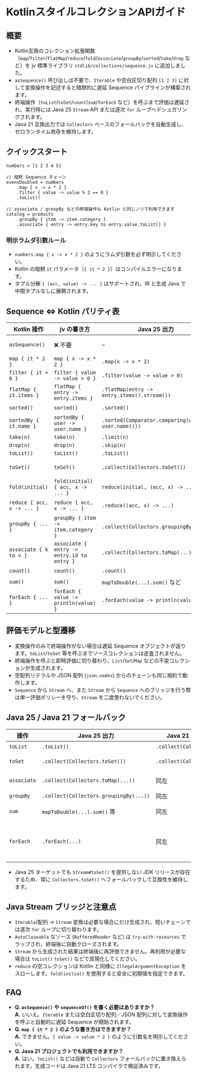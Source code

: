 # KotlinスタイルコレクションAPIガイド

## 概要
- Kotlin互換のコレクション拡張関数（`map`/`filter`/`flatMap`/`reduce`/`fold`/`associate`/`groupBy`/`sorted`/`take`/`drop` など）を jv 標準ライブラリ `stdlib/collections/sequence.jv` に追加しました。
- `asSequence()` 呼び出しは不要で、`Iterable` や空白区切り配列 `[1 2 3]` に対して変換操作を記述すると暗黙的に遅延 Sequence パイプラインが構築されます。
- 終端操作（`toList`/`toSet`/`count`/`sum`/`forEach` など）を呼ぶまで評価は遅延され、実行時には Java 25 `Stream` API または逐次 `for` ループへデシュガリングされます。
- Java 21 互換出力では `Collectors` ベースのフォールバックを自動生成し、ゼロランタイム依存を維持します。

## クイックスタート
```jv
numbers = [1 2 3 4 5]

// 暗黙 Sequence チェーン
evensDoubled = numbers
    .map { x -> x * 2 }
    .filter { value -> value % 2 == 0 }
    .toList()

// associate / groupBy などの終端操作も Kotlin と同じノリで利用できます
catalog = products
    .groupBy { item -> item.category }
    .associate { entry -> entry.key to entry.value.toList() }
```

### 明示ラムダ引数ルール
- `numbers.map { x -> x * 2 }` のようにラムダ引数を必ず明示してください。
- Kotlin の暗黙 `it` パラメータ（`{ it * 2 }`）はコンパイルエラーになります。
- タプル分解 `{ (acc, value) -> ... }` はサポートされ、IR と生成 Java で中間タプルなしに展開されます。

## Sequence ⇔ Kotlin パリティ表
| Kotlin 操作 | jv の書き方 | Java 25 出力 | Java 21 出力 | 注記 |
|-------------|-------------|---------------|---------------|------|
| `asSequence()` | ❌ 不要 | – | – | Iterable/配列への変換操作開始で暗黙遅延化 |
| `map { it * 2 }` | `map { x -> x * 2 }` | `.map(x -> x * 2)` | 同左 | 引数名必須 |
| `filter { it > 0 }` | `filter { value -> value > 0 }` | `.filter(value -> value > 0)` | 同左 | |
| `flatMap { it.items }` | `flatMap { entry -> entry.items }` | `.flatMap(entry -> entry.items().stream())` | `.flatMap(entry -> entry.items().stream())` | `Stream`/`Iterator` ブリッジは自動 |
| `sorted()` | `sorted()` | `.sorted()` | `.sorted()` | 安定ソート保証 |
| `sortedBy { it.name }` | `sortedBy { user -> user.name }` | `.sorted(Comparator.comparing(user -> user.name()))` | 同左 | |
| `take(n)` | `take(n)` | `.limit(n)` | `.limit(n)` | |
| `drop(n)` | `drop(n)` | `.skip(n)` | `.skip(n)` | |
| `toList()` | `toList()` | `.toList()` | `.collect(Collectors.toList())` | |
| `toSet()` | `toSet()` | `.collect(Collectors.toSet())` | `.collect(Collectors.toSet())` | Java 25 でも安全性確保のため Collectors を使用 |
| `fold(initial)` | `fold(initial) { acc, x -> ... }` | `reduce(initial, (acc, x) -> ...)` | 同左 | 逐次評価・副作用なし |
| `reduce { acc, x -> ... }` | `reduce { acc, x -> ... }` | `.reduce((acc, x) -> ...)` | 同左 | 空コレクション時は `IllegalArgumentException` |
| `groupBy { ... }` | `groupBy { item -> item.category }` | `.collect(Collectors.groupingBy(...))` | 同左 | 値は `List` で収集 |
| `associate { k to v }` | `associate { entry -> entry.id to entry }` | `.collect(Collectors.toMap(...))` | 同左 | キー重複は後勝ち |
| `count()` | `count()` | `.count()` | `.count()` | long を返す |
| `sum()` | `sum()` | `mapToDouble(...).sum()` など | 同左 | 数値型ごとに最適化 |
| `forEach { ... }` | `forEach { value -> println(value) }` | `.forEach(value -> println(value))` | 同左 | 終端副作用操作 |

## 評価モデルと型遷移
- 変換操作のみで終端操作がない場合は遅延 Sequence オブジェクトが返ります。`toList`/`toSet` 等を呼ぶまでソースコレクションは走査されません。
- 終端操作を呼ぶと即時評価に切り替わり、`List`/`Set`/`Map` などの不変コレクションが生成されます。
- 空配列リテラルや JSON 配列 (`json.nodes`) からのチェーンも同じ規約で動作します。
- `Sequence` から `Stream` へ、また `Stream` から `Sequence` へのブリッジを行う際は単一評価ポリシーを守り、`Stream` を二度使わないでください。

## Java 25 / Java 21 フォールバック
| 操作 | Java 25 出力 | Java 21 フォールバック | 備考 |
|------|---------------|-------------------------|------|
| `toList` | `.toList()` | `.collect(Collectors.toList())` | Java 21 互換 |
| `toSet` | `.collect(Collectors.toSet())` | `.collect(Collectors.toSet())` | Java 25/21 で統一挙動 |
| `associate` | `.collect(Collectors.toMap(...))` | 同左 | キー重複ポリシーを統一 |
| `groupBy` | `.collect(Collectors.groupingBy(...))` | 同左 | 値は `List` |
| `sum` | `mapToDouble(...).sum()` 等 | 同左 | 型ごとに最適化 |
| `forEach` | `.forEach(...)` | 同左 | `AutoCloseable` ソースは `try-with-resources` 生成 |

- Java 25 ターゲットでも `Stream#toSet()` を提供しない JDK リリースが存在するため、常に `Collectors.toSet()` へフォールバックして互換性を維持します。

## Java Stream ブリッジと注意点
- `Iterable`/配列 → `Stream` 変換は必要な場合にだけ生成され、短いチェーンでは逐次 `for` ループに切り替わります。
- `AutoCloseable` なソース (`BufferedReader` など) は `try-with-resources` でラップされ、終端後に自動クローズされます。
- `Stream` から生成された結果は終端後に再評価できません。再利用が必要な場合は `toList()` `toSet()` などで具現化してください。
- `reduce` の空コレクションは Kotlin と同様に `IllegalArgumentException` をスローします。`fold(initial)` を使用すると安全に初期値を指定できます。

## FAQ
- **Q. `asSequence()` や `sequenceOf()` を書く必要はありますか？**  
  **A.** いいえ。`Iterable` または空白区切り配列／JSON 配列に対して変換操作を呼ぶと自動的に遅延 Sequence が開始されます。
- **Q. `map { it * 2 }` のような書き方はできますか？**  
  **A.** できません。`{ value -> value * 2 }` のように引数名を明示してください。
- **Q. Java 21 プロジェクトでも利用できますか？**  
  **A.** はい。`toList()` などは自動で `Collectors` フォールバックに置き換えられます。生成コードは Java 21 LTS コンパイラで検証済みです。
